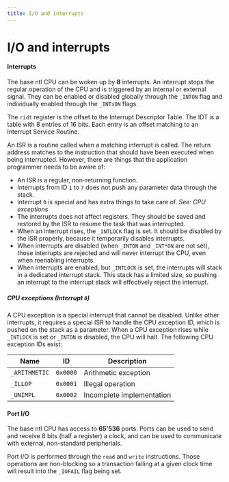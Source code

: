 ```yaml
---
title: I/O and interrupts
---
```


I/O and interrupts
=====

#### Interrupts

The base ntl CPU can be woken up by __8__ interrupts. An interrupt stops the regular operation of the CPU and is triggered by an internal or external signal. They can be enabled or disabled globally through the `_INTON` flag and individually enabled through the `_INTxON` flags.

The `ridt` register is the offset to the Interrupt Descriptor Table. The IDT is a table with 8 entries of 16 bits. Each entry is an offset matching to an Interrupt Service Routine.

An ISR is a routine called when a matching interrupt is called. The return address matches to the instruction that should have been executed when being interrupted. However, there are things that the application programmer needs to be aware of:
- An ISR is a regular, non-returning function.
- Interrupts from ID `1` to `7` does not push any parameter data through the stack.
- Interrupt `0` is special and has extra things to take care of. _See: CPU exceptions_
- The interrupts does not affect registers. They should be saved and restored by the ISR to resume the task that was interrupted.
- When an interrupt rises, the `_INTLOCK` flag is set. It should be disabled by the ISR properly, because it temporarily disables interrupts.
- When interrupts are disabled (when `_INTON` and `_INT*ON` are not set), those interrupts are rejected and will never interrupt the CPU, even when reenabling interrupts.
- When interrupts are enabled, but `_INTLOCK` is set, the interrupts will stack in a dedicated interrupt stack. This stack has a limited size, so pushing an interrupt to the interrupt stack will effectively reject the interrupt.

##### CPU exceptions (Interrupt `0`)

A CPU exception is a special interrupt that cannot be disabled. Unlike other interrupts, it requires a special ISR to handle the CPU exception ID, which is pushed on the stack as a parameter. When a CPU exception rises while `_INTLOCK` is set or `_INTON` is disabled, the CPU will halt. The following CPU exception IDs exist:

| Name          | ID       | Description               |
|---------------|----------|---------------------------|
| `_ARITHMETIC` | `0x0000` | Arithmetic exception      |
| `_ILLOP`      | `0x0001` | Illegal operation         |
| `_UNIMPL`     | `0x0002` | Incomplete implementation |

#### Port I/O

The base ntl CPU has access to __65'536__ ports. Ports can be used to send and receive 8 bits (half a register) a clock, and can be used to communicate with external, non-standard peripherials.

Port I/O is performed through the `read` and `write` instructions. Those operations are non-blocking so a transaction failing at a given clock time will result into the `_IOFAIL` flag being set.
